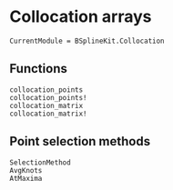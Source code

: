 # Collocation arrays

```@meta
CurrentModule = BSplineKit.Collocation
```

## Functions

```@docs
collocation_points
collocation_points!
collocation_matrix
collocation_matrix!
```

## Point selection methods

```@docs
SelectionMethod
AvgKnots
AtMaxima
```
